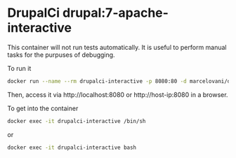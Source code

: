 # DrupalCi drupal:7-apache-interactive

This container will not run tests automatically.
It is useful to perform manual tasks for the purpuses of debugging.

To run it

```bash
docker run --name --rm drupalci-interactive -p 8080:80 -d marcelovani/drupalci:7-apache-interactive
```

Then, access it via http://localhost:8080 or http://host-ip:8080 in a browser.

To get into the container

```bash
docker exec -it drupalci-interactive /bin/sh
```

or

```bash
docker exec -it drupalci-interactive bash
```


